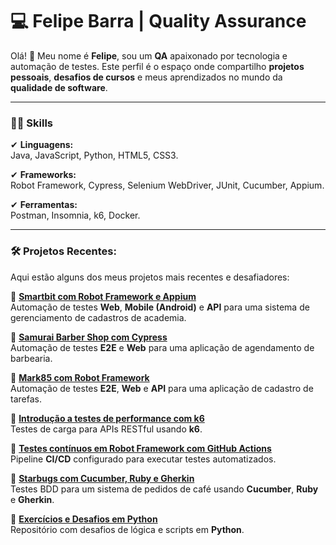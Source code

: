 # 💻 Felipe Barra | Quality Assurance 

Olá! 👋 Meu nome é **Felipe**, sou um **QA** apaixonado por tecnologia e automação de testes. Este perfil é o espaço onde compartilho **projetos pessoais**, **desafios de cursos** e meus aprendizados no mundo da **qualidade de software**. 

---

### 🥷🏽 Skills

✔ **Linguagens:**  
Java, JavaScript, Python, HTML5, CSS3.  

✔ **Frameworks:**  
Robot Framework, Cypress, Selenium WebDriver, JUnit, Cucumber, Appium.  

✔ **Ferramentas:**  
Postman, Insomnia, k6, Docker.

---

### 🛠 Projetos Recentes:
Aqui estão alguns dos meus projetos mais recentes e desafiadores:

📂 [**Smartbit com Robot Framework e Appium**](https://github.com/felipevitalinobarra/smartbit-robot)  
  Automação de testes **Web**, **Mobile (Android)** e **API** para uma sistema de gerenciamento de cadastros de academia.

📂 [**Samurai Barber Shop com Cypress**](https://github.com/felipevitalinobarra/samuraibs-universo-cypress)  
  Automação de testes **E2E** e **Web** para uma aplicação de agendamento de barbearia.
  
📂 [**Mark85 com Robot Framework**](https://github.com/felipevitalinobarra/mark85-robot-express)  
  Automação de testes **E2E**, **Web** e **API** para uma aplicação de cadastro de tarefas.

📂 [**Introdução a testes de performance com k6**](https://github.com/felipevitalinobarra/curso-k6)  
  Testes de carga para APIs RESTful usando **k6**.  

📂 [**Testes contínuos em Robot Framework com GitHub Actions**](https://github.com/felipevitalinobarra/robot-actions)  
  Pipeline **CI/CD** configurado para executar testes automatizados.

📂 [**Starbugs com Cucumber, Ruby e Gherkin**](https://github.com/felipevitalinobarra/starbugs-robot)  
  Testes BDD para um sistema de pedidos de café usando **Cucumber**, **Ruby** e **Gherkin**.  

📂 [**Exercícios e Desafios em Python**](https://github.com/felipevitalinobarra/curso-python)  
  Repositório com desafios de lógica e scripts em **Python**.  
